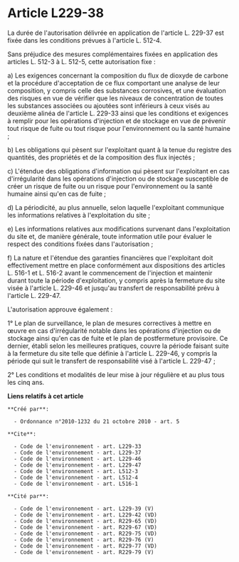 # Article L229-38

La durée de l'autorisation délivrée en application de l'article L. 229-37 est fixée dans les conditions prévues à l'article
L. 512-4. 

Sans préjudice des mesures complémentaires fixées en application des articles L. 512-3 à L. 512-5, cette autorisation fixe : 

a) Les exigences concernant la composition du flux de dioxyde de carbone et la procédure d'acceptation de ce flux comportant
une analyse de leur composition, y compris celle des substances corrosives, et une évaluation des risques en vue de vérifier
que les niveaux de concentration de toutes les substances associées ou ajoutées sont inférieurs à ceux visés au deuxième
alinéa de l'article L. 229-33 ainsi que les conditions et exigences à remplir pour les opérations d'injection et de stockage
en vue de prévenir tout risque de fuite ou tout risque pour l'environnement ou la santé humaine ; 

b) Les obligations qui pèsent sur l'exploitant quant à la tenue du registre des quantités, des propriétés et de la
composition des flux injectés ; 

c) L'étendue des obligations d'information qui pèsent sur l'exploitant en cas d'irrégularité dans les opérations d'injection
ou de stockage susceptible de créer un risque de fuite ou un risque pour l'environnement ou la santé humaine ainsi qu'en cas
de fuite ; 

d) La périodicité, au plus annuelle, selon laquelle l'exploitant communique les informations relatives à l'exploitation du
site ; 

e) Les informations relatives aux modifications survenant dans l'exploitation du site et, de manière générale, toute
information utile pour évaluer le respect des conditions fixées dans l'autorisation ; 

f) La nature et l'étendue des garanties financières que l'exploitant doit effectivement mettre en place conformément aux
dispositions des articles L. 516-1 et L. 516-2 avant le commencement de l'injection et maintenir durant toute la période
d'exploitation, y compris après la fermeture du site visée à l'article L. 229-46 et jusqu'au transfert de responsabilité
prévu à l'article L. 229-47.

L'autorisation approuve également : 

1° Le plan de surveillance, le plan de mesures correctives à mettre en œuvre en cas d'irrégularité notable dans les
opérations d'injection ou de stockage ainsi qu'en cas de fuite et le plan de postfermeture provisoire. Ce dernier, établi
selon les meilleures pratiques, couvre la période faisant suite à la fermeture du site telle que définie à l'article L.
229-46, y compris la période qui suit le transfert de responsabilité visé à l'article L. 229-47 ; 

2° Les conditions et modalités de leur mise à jour régulière et au plus tous les cinq ans.

**Liens relatifs à cet article**

	**Créé par**:

	  - Ordonnance n°2010-1232 du 21 octobre 2010 - art. 5

	**Cite**:

	  - Code de l'environnement - art. L229-33
	  - Code de l'environnement - art. L229-37
	  - Code de l'environnement - art. L229-46
	  - Code de l'environnement - art. L229-47
	  - Code de l'environnement - art. L512-3
	  - Code de l'environnement - art. L512-4
	  - Code de l'environnement - art. L516-1

	**Cité par**:

	  - Code de l'environnement - art. L229-39 (V)
	  - Code de l'environnement - art. L229-42 (VD)
	  - Code de l'environnement - art. R229-65 (VD)
	  - Code de l'environnement - art. R229-67 (VD)
	  - Code de l'environnement - art. R229-75 (VD)
	  - Code de l'environnement - art. R229-76 (V)
	  - Code de l'environnement - art. R229-77 (VD)
	  - Code de l'environnement - art. R229-79 (V)
